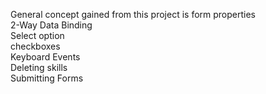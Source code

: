 General concept gained from this project is form properties
<br>
2-Way Data Binding
<br>
Select option
<br>
checkboxes
<br>
Keyboard Events
<br>
Deleting skills
<br>
Submitting Forms